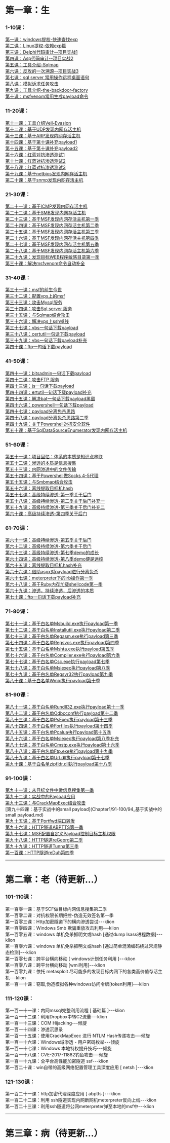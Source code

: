 #  第一章：生
### 1-10课：
[第一课：windows提权-快速查找exp](Chapter1/1_windows提权-快速查找exp.md)  
[第二课：Linux提权-依赖exp篇](Chapter1/2_Linux提权-依赖exp篇.md)  
[第三课：Delphi代码审计--项目实战1](Chapter1/3_Delphi代码审计--项目实战1.md)  
[第四课：Asp代码审计--项目实战2](Chapter1/4_Asp代码审计--项目实战2.md)  
[第五课：工具介绍-Sqlmap](Chapter1/5_工具介绍-Sqlmap.md)  
[第六课：反攻的一次溯源--项目实战3](Chapter1/6_反攻的一次溯源--项目实战3.md)  
[第七课：sql server 常用操作远程桌面语句](Chapter1/7_sqlServer常用操作远程桌面语句.md)  
[第八课：模拟诉求任务攻击](Chapter1/8_模拟诉求任务攻击.md)  
[第九课：工具介绍-the-backdoor-factory](Chapter1/9_工具介绍-the-backdoor-factory.md)  
[第十课：msfvenom常用生成payload命令](Chapter1/10_msfvenom常用生成payload命令.md)

### 11-20课：
[第十一课：工具介绍Veil-Evasion](Chapter1/11_工具介绍Veil-Evasion.md)  
[第十二课：基于UDP发现内网存活主机](Chapter1/12_基于UDP发现内网存活主机.md)  
[第十三课：基于ARP发现内网存活主机](Chapter1/13_基于ARP发现内网存活主机.md)  
[第十四课：基于第十课补充payload1](Chapter1/14_基于第十课补充payload1.md)  
[第十五课：基于第十课补充payload2](Chapter1/15_基于第十课补充payload2.md)  
[第十六课：红蓝对抗渗透测试1](Chapter1/16_红蓝对抗渗透测试1.md)  
[第十七课：红蓝对抗渗透测试2](Chapter1/17_红蓝对抗渗透测试2.md)  
[第十八课：红蓝对抗渗透测试3](Chapter1/18_红蓝对抗渗透测试3.md)  
[第十九课：基于netbios发现内网存活主机](Chapter1/19_基于netbios发现内网存活主机.md)  
[第二十课：基于snmp发现内网存活主机](Chapter1/20_基于snmp发现内网存活主机.md)
### 21-30课：
[第二十一课：基于ICMP发现内网存活主机](Chapter1/21-30/21_基于ICMP发现内网存活主机.md)  
[第二十二课：基于SMB发现内网存活主机](Chapter1/21-30/22_基于SMB发现内网存活主机.md)  
[第二十三课：基于MSF发现内网存活主机第一季](Chapter1/21-30/23_基于MSF发现内网存活主机第一季.md)  
[第二十四课：基于MSF发现内网存活主机第二季](Chapter1/21-30/24_基于MSF发现内网存活主机第二季.md)  
[第二十五课：基于MSF发现内网存活主机第三季 ](Chapter1/21-30/25_基于MSF发现内网存活主机第三季.md)  
[第二十六课：基于MSF发现内网存活主机第四季](Chapter1/21-30/26_基于MSF发现内网存活主机第四季.md)  
[第二十七课：基于MSF发现内网存活主机第五季 ](Chapter1/21-30/27_基于MSF发现内网存活主机第五季.md)  
[第二十八课：基于MSF发现内网存活主机第六季](Chapter1/21-30/28_基于MSF发现内网存活主机第六季.md)  
[第二十九课：发现目标WEB程序敏感目录第一季](Chapter1/21-30/29_发现目标WEB程序敏感目录第一季.md)  
[第三十课：解决msfvenom命令自动补全](Chapter1/21-30/30_解决msfvenom命令自动补全.md)
### 31-40课：
[第三十一课：msf的前生今世](Chapter1/31_msf的前生今世.md)  
[第三十二课：配置vps上的msf](Chapter1/32_配置vps上的msf.md)  
[第三十三课：攻击Mysql服务](Chapter1/33_攻击Mysql服务.md)  
[第三十四课：攻击Sql server 服务](Chapter1/34_攻击SqlServer服务.md)  
[第三十五课：与Sqlmap结合攻击](Chapter1/35_与Sqlmap结合攻击.md)  
[第三十六课：解决vps上ssh掉线](Chapter1/36_解决vps上ssh掉线.md)  
[第三十七课：vbs一句话下载payload](Chapter1/37_vbs一句话下载payload.md)  
[第三十八课：certutil一句话下载payload](Chapter1/38_certutil一句话下载payload.md)  
[第三十九课：vbs一句话下载payload补充](Chapter1/39_vbs一句话下载payload补充.md)  
[第四十课：ftp一句话下载payload](Chapter1/40_ftp一句话下载payload.md)
### 41-50课：
[第四十一课：bitsadmin一句话下载payload](Chapter1/41_bitsadmin一句话下载payload.md)  
[第四十二课：攻击FTP 服务](Chapter1/42_攻击FTP服务.md)  
[第四十三课：js一句话下载payload](Chapter1/43_js一句话下载payload.md)  
[第四十四课：ertutil一句话下载payload补充](Chapter1/44_ertutil一句话下载payload补充.md)  
[第四十五课：解决bat一句话下载payload黑窗](Chapter1/45_解决bat一句话下载payload黑窗.md)  
[第四十六课：powershell一句话下载payload](Chapter1/46_powershell一句话下载payload.md)  
[第四十七课：payload分离免杀思路](Chapter1/47_payload分离免杀思路.md)  
[第四十八课：payload分离免杀思路第二季](Chapter1/48_payload分离免杀思路第二季.md)  
[第四十九课：关于Powershell对抗安全软件](Chapter1/49_关于Powershell对抗安全软件.md)  
[第五十课：基于SqlDataSourceEnumerator发现内网存活主机](Chapter1/50_基于SqlDataSourceEnumerator发现内网存活主机.md)
### 51-60课：
[第五十一课：项目回忆：体系的本质是知识点串联](Chapter1/51_项目回忆：体系的本质是知识点串联.md)  
[第五十二课：渗透的本质是信息搜集](Chapter1/52_渗透的本质是信息搜集.md)  
[第五十三课：内网渗透中的文件传输](Chapter1/53_内网渗透中的文件传输.md)  
[第五十四课：基于Powershell做Socks 4-5代理](Chapter1/54_基于Powershell做Socks4-5代理.md)  
[第五十五课：与Smbmap结合攻击](Chapter1/55_与Smbmap结合攻击.md)  
[第五十六课：离线提取目标机hash](Chapter1/56_离线提取目标机hash.md)  
[第五十七课：高级持续渗透-第一季关于后门](Chapter1/57_高级持续渗透-第一季关于后门.md)  
[第五十八课：高级持续渗透-第二季关于后门补充一](Chapter1/58_高级持续渗透-第二季关于后门补充一.md)  
[第五十九课：高级持续渗透-第三季关于后门补充二](Chapter1/59_高级持续渗透-第三季关于后门补充二.md)  
[第六十课：高级持续渗透-第四季关于后门](Chapter1/60_高级持续渗透-第四季关于后门.md)
### 61-70课：
[第六十一课：高级持续渗透-第五季关于后门](Chapter1/61-70/61_高级持续渗透-第五季关于后门.md)  
[第六十二课：高级持续渗透-第六季关于后门](Chapter1/61-70/62_高级持续渗透-第六季关于后门.md)  
[第六十三课：高级持续渗透-第七季demo的成长](Chapter1/61-70/63_高级持续渗透-第七季demo的成长.md)  
[第六十四课：高级持续渗透-第八季demo便是远控](Chapter1/61-70/64_高级持续渗透-第八季demo便是远控.md)  
[第六十五课：离线提取目标机hash补充](Chapter1/61-70/65_离线提取目标机hash补充.md)  
[第六十六课：借助aspx对payload进行分离免杀](Chapter1/61-70/66_借助aspx对payload进行分离免杀.md)  
[第六十七课：meterpreter下的irb操作第一季](Chapter1/61-70/67_meterpreter下的irb操作第一季.md)  
[第六十八课：基于Ruby内存加载shellcode第一季](Chapter1/61-70/68_基于Ruby内存加载shellcode第一季.md)  
[第六十九课：渗透，持续渗透，后渗透的本质](Chapter1/61-70/69_渗透-持续渗透-后渗透的本质.md)  
[第七十课：ftp一句话下载payload补充](Chapter1/61-70/70_ftp一句话下载payload补充.md)
### 71-80课：
[第七十一课：基于白名单Msbuild.exe执行payload第一季](Chapter1/71-80/71_基于白名单Msbuild.exe执行payload第一季.md)  
[第七十二课：基于白名单Installutil.exe执行payload第二季](Chapter1/71-80/72_基于白名单Installutil.exe执行payload第二季.md)  
[第七十三课：基于白名单Regasm.exe执行payload第三季](Chapter1/71-80/73_基于白名单Regasm.exe执行payload第三季.md)  
[第七十四课：基于白名单Regsvcs.exe执行payload第四季 ](Chapter1/71-80/74_基于白名单regsvcs.exe执行payload第四季.md)  
[第七十五课：基于白名单Mshta.exe执行payload第五季](Chapter1/71-80/75_基于白名单Mshta.exe执行payload第五季.md)  
[第七十六课：基于白名单Compiler.exe执行payload第六季](Chapter1/71-80/76_基于白名单Compiler.exe执行payload第六季.md)  
[第七十七课：基于白名单Csc.exe执行payload第七季](Chapter1/71-80/77_基于白名单Csc.exe执行payload第七季.md)  
[第七十八课：基于白名单Msiexec执行payload第八季](Chapter1/78-80/78_基于白名单Msiexec执行payload第八季.md)  
[第七十九课：基于白名单Regsvr32执行payload第九季](Chapter1/78-80/79_基于白名单Regsvr32执行payload第九季.md)  
[第八十课：基于白名单Wmic执行payload第十季](Chapter1/78-80/80_基于白名单Wmic执行payload第十季.md)
### 81-90课：
[第八十一课：基于白名单Rundll32.exe执行payload第十一季](Chapter1/81-90/81_基于白名单Rundll32.exe执行payload第十一季.md)  
[第八十二课：基于白名单Odbcconf执行payload第十二季](Chapter1/81-90/82_基于白名单Odbcconf执行payload第十二季.md)  
[第八十三课：基于白名单PsExec执行payload第十三季 ](Chapter1/81-90/83_基于白名单PsExec执行payload第十三季.md)  
[第八十四课：基于白名单Forfiles执行payload第十四季](Chapter1/81-90/84_基于白名单Forfiles执行payload第十四季.md)  
[第八十五课：基于白名单Pcalua执行payload第十五季](Chapter1/81-90/85_基于白名单Pcalua执行payload第十五季.md)  
[第八十六课：基于白名单Msiexec执行payload第八季补充](Chapter1/81-90/86_基于白名单Msiexec执行payload第八季补充.md)  
[第八十七课：基于白名单Cmstp.exe执行payload第十六季](Chapter1/81-90/87_基于白名单Cmstp.exe执行payload第十六季.md)  
[第八十八课：基于白名单Ftp.exe执行payload第十九季](Chapter1/81-90/88_基于白名单Ftp.exe执行payload第十九季.md)  
[第八十九课：基于白名单Url.dll执行payload第十七季](Chapter1/81-90/89_基于白名单Url.dll执行payload第十七季.md)  
[第九十课：基于白名单zipfldr.dll执行payload第十八季](Chapter1/81-90/90_基于白名单zipfldr.dll执行payload第十八季.md)
### 91-100课：
[第九十一课：从目标文件中做信息搜集第一季](Chapter1/91-100/91_从目标文件中做信息搜集第一季.md)  
[第九十二课：实战中的Payload应用](Chapter1/91-100/92_实战中的Payload应用.md)  
[第九十三课：与CrackMapExec结合攻击](Chapter1/91-100/93_与CrackMapExec结合攻击.md)  
[第九十四课：基于实战中的small payload](Chapter1/91-100/94_基于实战中的small payload.md)  
[第九十五课：基于Portfwd端口转发](Chapter1/91-100/95_基于Portfwd端口转发.md)  
[第九十六课：HTTP隧道ABPTTS第一季](Chapter1/91-100/96_HTTP隧道ABPTTS第一季.md)  
[第九十七课：MSF配置自定义Payload控制目标主机权限](Chapter1/91-100/97_MSF配置自定义Payload控制目标主机权限.md)  
[第九十八课：HTTP隧道reGeorg第二季](Chapter1/91-100/98_HTTP隧道reGeorg第二季.md)  
[第九十九课：HTTP隧道Tunna第三季](Chapter1/91-100/99_HTTP隧道Tunna第三季.md)  
[第一百课：HTTP隧道reDuh第四季](Chapter1/91-100/100_HTTP隧道reDuh第四季.md)

-------

# 第二章：老（待更新...）
### 101-110课：
第一百零一课：基于SCF做目标内网信息搜集第二季  
第一百零二课：对抗权限长期把控-伪造无效签名第一季  
第一百零三课：Http加密隧道下的横向渗透尝试---klion  
第一百零四课：Windows Smb 欺骗重放攻击利用---klion  
第一百零五课：windows 单机免杀抓明文或hash [通过dump lsass进程数据]---klion  
第一百零六课：windows 单机免杀抓明文或hash [通过简单混淆编码绕过常规静态检测]---klion  
第一百零七课：跨平台横向移动 [ windows计划任务利用 ]---klion  
第一百零八课：跨平台横向移动 [wmi利用]---klion  
第一百零九课：依托 metasploit 尽可能多的发现目标内网下的各类高价值存活主机---klion  
第一百一十课：窃取,伪造模拟各种windows访问令牌[token利用]---klion
### 111-120课：
第一百一十一课：内网mssql完整利用流程 [ 基础篇 ]---klion  
第一百一十二课：利用Dropbox中转C2流量---klion  
第一百一十三课：COM Hijacking---倾旋  
第一百一十四课：渗透沉思录  
第一百一十五课：使用CrackMapExec 进行 NTLM Hash传递攻击---倾旋  
第一百一十六课：Windows域渗透 - 用户密码枚举---倾旋  
第一百一十七课：Windows 本地特权提升技巧---倾旋  
第一百一十八课：CVE-2017-11882钓鱼攻击---倾旋  
第一百一十九课：全平台高性能加密隧道 ssf---klion  
第一百二十课：win自带的高级网络配置管理工具深度应用 [ netsh ]---klion  

### 121-130课：
第一百二十一课：http加密代理深度应用 [ abptts ]---klion  
第一百二十二课：利用 ssh隧道实现内网断网机meterpreter反向上线---klion  
第一百二十三课：利用ssh隧道将公网meterpreter弹至本地的msf中---klion  

-------

# 第三章：病（待更新...）

